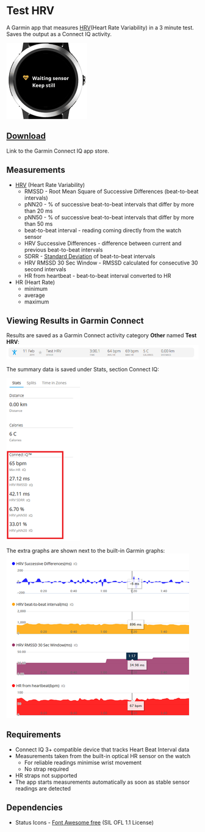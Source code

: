 # Test HRV

A Garmin app that measures [HRV](https://en.wikipedia.org/wiki/Heart_rate_variability)(Heart Rate Variability) in a 3 minute test. Saves the output as a Connect IQ activity.

![TestHrvDemo](TestHrvDemo.gif)

## [Download](https://apps.garmin.com/en-US/apps/0bdc0e75-9baa-417a-8c9f-e976662a5d2e)

Link to the Garmin Connect IQ app store.

## Measurements

- [HRV](https://en.wikipedia.org/wiki/Heart_rate_variability) (Heart Rate Variability)
    - RMSSD - Root Mean Square of Successive Differences (beat-to-beat intervals)
    - pNN20 - % of successive beat-to-beat intervals that differ by more than 20 ms
    - pNN50 - % of successive beat-to-beat intervals that differ by more than 50 ms
    - beat-to-beat interval - reading coming directly from the watch sensor
    - HRV Successive Differences - difference between current and previous beat-to-beat intervals
    - SDRR - [Standard Deviation](https://en.wikipedia.org/wiki/Standard_deviation) of beat-to-beat intervals      
    - HRV RMSSD 30 Sec Window - RMSSD calculated for consecutive 30 second intervals    
    - HR from heartbeat - beat-to-beat interval converted to HR
- HR (Heart Rate)
  - minimum
  - average
  - maximum

## Viewing Results in Garmin Connect

Results are saved as a Garmin Connect activity category **Other** named **Test HRV**: ![TestHrvActivity](./Screenshots/TestHrvActivity.png)

The summary data is saved under Stats, section Connect IQ:

![SummaryStats](./Screenshots/SummaryStats.png) 

The extra graphs are shown next to the built-in Garmin graphs:
![Graphs](./Screenshots/Graphs.png)

## Requirements

- Connect IQ 3+ compatible device that tracks Heart Beat Interval data
- Measurements taken from the built-in optical HR sensor on the watch
  - For reliable readings minimise wrist movement
  - No strap required
- HR straps not supported
- The app starts measurements automatically as soon as stable sensor readings are detected 

## Dependencies

- Status Icons - [Font Awesome free](https://fontawesome.com/license) (SIL OFL 1.1 License) 
